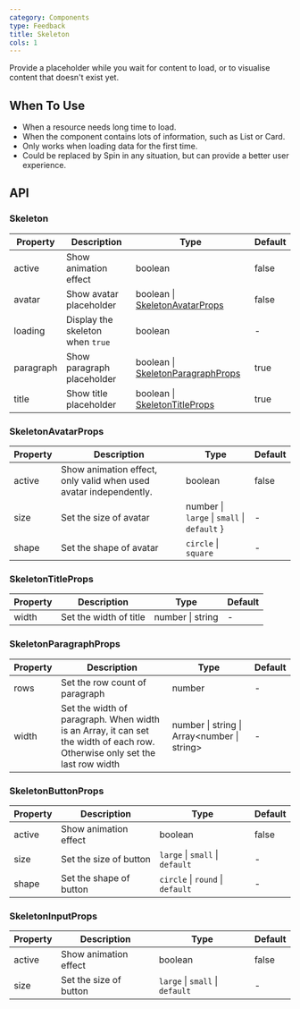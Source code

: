 ```yaml
---
category: Components
type: Feedback
title: Skeleton
cols: 1
---
```


Provide a placeholder while you wait for content to load, or to visualise content that doesn't exist yet.

## When To Use

- When a resource needs long time to load.
- When the component contains lots of information, such as List or Card.
- Only works when loading data for the first time.
- Could be replaced by Spin in any situation, but can provide a better user experience.

## API

### Skeleton

| Property | Description | Type | Default |
| --- | --- | --- | --- |
| active | Show animation effect | boolean | false |
| avatar | Show avatar placeholder | boolean \| [SkeletonAvatarProps](#SkeletonAvatarProps) | false |
| loading | Display the skeleton when `true` | boolean | - |
| paragraph | Show paragraph placeholder | boolean \| [SkeletonParagraphProps](#SkeletonParagraphProps) | true |
| title | Show title placeholder | boolean \| [SkeletonTitleProps](#SkeletonTitleProps) | true |

### SkeletonAvatarProps

| Property | Description | Type | Default |
| --- | --- | --- | --- |
| active | Show animation effect, only valid when used avatar independently. | boolean | false |
| size | Set the size of avatar | number \| `large` \| `small` \| `default` } | - |
| shape | Set the shape of avatar | `circle` \| `square` | - |

### SkeletonTitleProps

| Property | Description            | Type             | Default |
| -------- | ---------------------- | ---------------- | ------- |
| width    | Set the width of title | number \| string | -       |

### SkeletonParagraphProps

| Property | Description | Type | Default |
| --- | --- | --- | --- |
| rows | Set the row count of paragraph | number | - |
| width | Set the width of paragraph. When width is an Array, it can set the width of each row. Otherwise only set the last row width | number \| string \| Array<number \| string> | - |

### SkeletonButtonProps

| Property | Description             | Type                             | Default |
| -------- | ----------------------- | -------------------------------- | ------- |
| active   | Show animation effect   | boolean                          | false   |
| size     | Set the size of button  | `large` \| `small` \| `default`  | -       |
| shape    | Set the shape of button | `circle` \| `round` \| `default` | -       |

### SkeletonInputProps

| Property | Description            | Type                            | Default |
| -------- | ---------------------- | ------------------------------- | ------- |
| active   | Show animation effect  | boolean                         | false   |
| size     | Set the size of button | `large` \| `small` \| `default` | -       |
